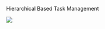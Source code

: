 Hierarchical Based Task Management

![](https://user-images.githubusercontent.com/69064/54530477-403a7280-4959-11e9-934e-1e74da97cafc.png)
